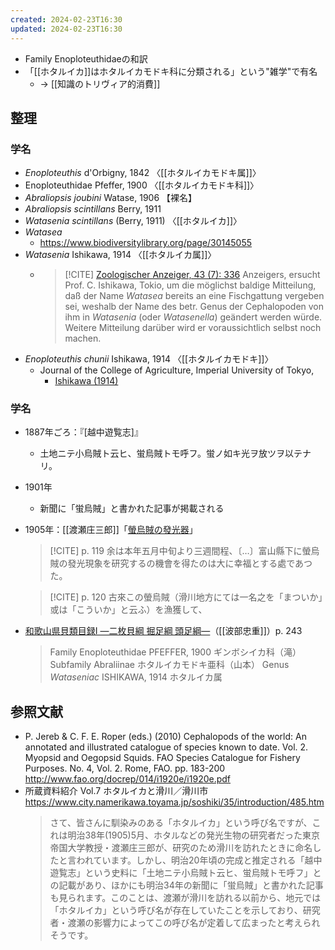 ```yaml
---
created: 2024-02-23T16:30
updated: 2024-02-23T16:30
---
```



- Family Enoploteuthidaeの和訳
- 「[[ホタルイカ]]はホタルイカモドキ科に分類される」という"雑学"で有名
	- → [[知識のトリヴィア的消費]]

## 整理

### 学名

- *Enoploteuthis* d'Orbigny, 1842 〈[[ホタルイカモドキ属]]〉
- Enoploteuthidae Pfeffer, 1900 〈[[ホタルイカモドキ科]]〉
- *Abraliopsis joubini* Watase, 1906 【裸名】
- *Abraliopsis scintillans* Berry, 1911
- *Watasenia scintillans* (Berry, 1911) 〈[[ホタルイカ]]〉
- *Watasea*
	- https://www.biodiversitylibrary.org/page/30145055
- *Watasenia* Ishikawa, 1914 〈[[ホタルイカ属]]〉
	- > [!CITE] [Zoologischer Anzeiger, 43 (7): 336](https://www.biodiversitylibrary.org/page/30145229)
	    > Anzeigers, ersucht Prof. C. Ishikawa, Tokio, um die möglichst baldige Mitteilung, daß der Name *Watasea* bereits an eine Fischgattung vergeben sei, weshalb der Name des betr. Genus der Cephalopoden von ihm in *Watasenia* (oder *Watasenella*) geändert werden würde. Weitere Mitteilung darüber wird er voraussichtlich selbst noch machen.
- *Enoploteuthis chunii* Ishikawa, 1914 〈[[ホタルイカモドキ]]〉
	- Journal of the College of Agriculture, Imperial University of Tokyo, 
		- [Ishikawa (1914)](https://www.biodiversitylibrary.org/page/30242448)

### 学名

- 1887年ごろ：『[越中遊覧志]』
	- 土地ニテ小烏賊ト云ヒ、蛍烏賊トモ呼フ。蛍ノ如キ光ヲ放ツヲ以テナリ。
-  1901年
	- 新聞に「蛍烏賊」と書かれた記事が掲載される
- 1905年：[[渡瀬庄三郎]]「[螢烏賊の發光器](https://dl.ndl.go.jp/pid/10827263)」
    > [!CITE] p. 119
    > 余は本年五月中旬より三週間程、〔…〕富山縣下に螢烏賊の發光現象を研究するの機會を得たのは大に幸福とする處であつた。

    > [!CITE] p. 120
    > 古來この螢烏賊（滑川地方にては一名之を「まついか」或は「こういか」と云ふ）を漁獲して、
- [和歌山県貝類目録I —二枚貝綱 掘足綱 頭足綱—](https://doi.org/10.5134/176470)（[[波部忠重]]）p. 243
    > Family Enoploteuthidae PFEFFER, 1900 ギンボシイカ科（滝）
    > Subfamily Abraliinae ホタルイカモドキ亜科（山本）
    > Genus *Wataseniac* ISHIKAWA, 1914 ホタルイカ属

## 参照文献

- P. Jereb & C. F. E. Roper (eds.) (2010) Cephalopods of the world: An annotated and illustrated catalogue of species known to date. Vol. 2. Myopsid and Oegopsid Squids. FAO Species Catalogue for Fishery Purposes. No. 4, Vol. 2. Rome, FAO. pp. 183-200 http://www.fao.org/docrep/014/i1920e/i1920e.pdf
- 所蔵資料紹介 Vol.7 ホタルイカと滑川／滑川市 https://www.city.namerikawa.toyama.jp/soshiki/35/introduction/485.htm
    > さて、皆さんに馴染みのある「ホタルイカ」という呼び名ですが、これは明治38年(1905)5月、ホタルなどの発光生物の研究者だった東京帝国大学教授・渡瀬庄三郎が、研究のため滑川を訪れたときに命名したと言われています。しかし、明治20年頃の完成と推定される「越中遊覧志」という史料に「土地ニテ小烏賊ト云ヒ、蛍烏賊トモ呼フ」との記載があり、ほかにも明治34年の新聞に「蛍烏賊」と書かれた記事も見られます。このことは、渡瀬が滑川を訪れる以前から、地元では「ホタルイカ」という呼び名が存在していたことを示しており、研究者・渡瀬の影響力によってこの呼び名が定着して広まったと考えられそうです。

